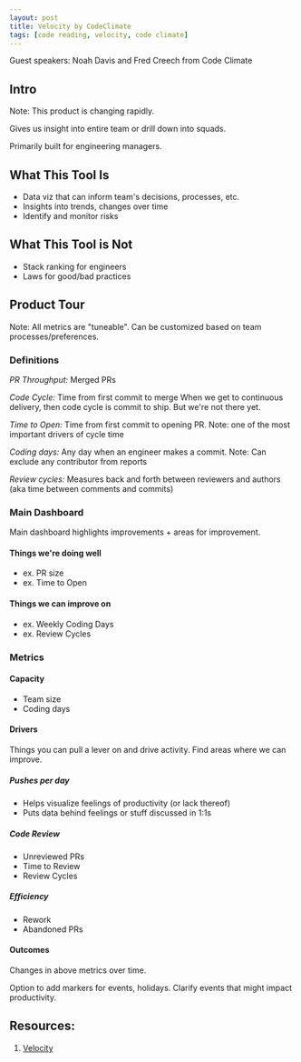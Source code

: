 ```yaml
---
layout: post
title: Velocity by CodeClimate
tags: [code reading, velocity, code climate]
---
```


Guest speakers: Noah Davis and Fred Creech from Code Climate

## Intro

Note: This product is changing rapidly.

Gives us insight into entire team or drill down into squads.

Primarily built for engineering managers.

## What This Tool Is

- Data viz that can inform team's decisions, processes, etc.
- Insights into trends, changes over time
- Identify and monitor risks

## What This Tool is Not

- Stack ranking for engineers
- Laws for good/bad practices

## Product Tour

Note: All metrics are "tuneable". Can be customized based on team processes/preferences.

### Definitions

_PR Throughput:_ Merged PRs

_Code Cycle:_ Time from first commit to merge
When we get to continuous delivery, then code cycle is commit to ship. But we're not there yet.

_Time to Open:_ Time from first commit to opening PR. Note: one of the most important drivers of cycle time

_Coding days:_ Any day when an engineer makes a commit. Note: Can exclude any contributor from reports

_Review cycles:_ Measures back and forth between reviewers and authors (aka time between comments and commits)

### Main Dashboard

Main dashboard highlights improvements + areas for improvement.

#### Things we're doing well

- ex. PR size
- ex. Time to Open

#### Things we can improve on

- ex. Weekly Coding Days
- ex. Review Cycles

### Metrics

#### Capacity
- Team size
- Coding days

#### Drivers

Things you can pull a lever on and drive activity. Find areas where we can improve.

##### Pushes per day

- Helps visualize feelings of productivity (or lack thereof)
- Puts data behind feelings or stuff discussed in 1:1s

##### Code Review

- Unreviewed PRs
- Time to Review
- Review Cycles

##### Efficiency

- Rework
- Abandoned PRs

#### Outcomes

Changes in above metrics over time.

Option to add markers for events, holidays. Clarify events that might impact productivity.

## Resources:

1. [Velocity](https://codeclimate.com/velocity/)
